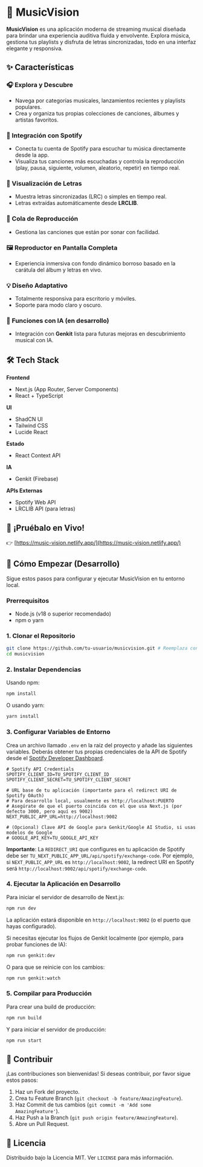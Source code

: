 # 🎵 MusicVision

**MusicVision** es una aplicación moderna de streaming musical diseñada para brindar una experiencia auditiva fluida y envolvente. Explora música, gestiona tus playlists y disfruta de letras sincronizadas, todo en una interfaz elegante y responsiva.

## ✨ Características

### 🎧 Explora y Descubre
- Navega por categorías musicales, lanzamientos recientes y playlists populares.
- Crea y organiza tus propias colecciones de canciones, álbumes y artistas favoritos.

### 🔗 Integración con Spotify
- Conecta tu cuenta de Spotify para escuchar tu música directamente desde la app.
- Visualiza tus canciones más escuchadas y controla la reproducción (play, pausa, siguiente, volumen, aleatorio, repetir) en tiempo real.

### 🎤 Visualización de Letras
- Muestra letras sincronizadas (LRC) o simples en tiempo real.
- Letras extraídas automáticamente desde **LRCLIB**.

### 📃 Cola de Reproducción
- Gestiona las canciones que están por sonar con facilidad.

### 🖼️ Reproductor en Pantalla Completa
- Experiencia inmersiva con fondo dinámico borroso basado en la carátula del álbum y letras en vivo.

### 💡 Diseño Adaptativo
- Totalmente responsiva para escritorio y móviles.
- Soporte para modo claro y oscuro.

### 🧠 Funciones con IA (en desarrollo)
- Integración con **Genkit** lista para futuras mejoras en descubrimiento musical con IA.

## 🛠️ Tech Stack

**Frontend**
- Next.js (App Router, Server Components)
- React + TypeScript

**UI**
- ShadCN UI
- Tailwind CSS
- Lucide React

**Estado**
- React Context API

**IA**
- Genkit (Firebase)

**APIs Externas**
- Spotify Web API
- LRCLIB API (para letras)

## 🚀 ¡Pruébalo en Vivo!
👉 [https://music-vision.netlify.app/](https://music-vision.netlify.app/)

## 🚀 Cómo Empezar (Desarrollo)

Sigue estos pasos para configurar y ejecutar MusicVision en tu entorno local.

### Prerrequisitos
- Node.js (v18 o superior recomendado)
- npm o yarn

### 1. Clonar el Repositorio
```bash
git clone https://github.com/tu-usuario/musicvision.git # Reemplaza con la URL de tu repositorio
cd musicvision
```

### 2. Instalar Dependencias
Usando npm:
```bash
npm install
```
O usando yarn:
```bash
yarn install
```

### 3. Configurar Variables de Entorno
Crea un archivo llamado `.env` en la raíz del proyecto y añade las siguientes variables. Deberás obtener tus propias credenciales de la API de Spotify desde el [Spotify Developer Dashboard](https://developer.spotify.com/dashboard/).

```env
# Spotify API Credentials
SPOTIFY_CLIENT_ID=TU_SPOTIFY_CLIENT_ID
SPOTIFY_CLIENT_SECRET=TU_SPOTIFY_CLIENT_SECRET

# URL base de tu aplicación (importante para el redirect URI de Spotify OAuth)
# Para desarrollo local, usualmente es http://localhost:PUERTO
# Asegúrate de que el puerto coincida con el que usa Next.js (por defecto 3000, pero aquí es 9002)
NEXT_PUBLIC_APP_URL=http://localhost:9002

# (Opcional) Clave API de Google para Genkit/Google AI Studio, si usas modelos de Google
# GOOGLE_API_KEY=TU_GOOGLE_API_KEY
```
**Importante**: La `REDIRECT_URI` que configures en tu aplicación de Spotify debe ser `TU_NEXT_PUBLIC_APP_URL/api/spotify/exchange-code`. Por ejemplo, si `NEXT_PUBLIC_APP_URL` es `http://localhost:9002`, la redirect URI en Spotify será `http://localhost:9002/api/spotify/exchange-code`.

### 4. Ejecutar la Aplicación en Desarrollo

Para iniciar el servidor de desarrollo de Next.js:
```bash
npm run dev
```
La aplicación estará disponible en `http://localhost:9002` (o el puerto que hayas configurado).

Si necesitas ejecutar los flujos de Genkit localmente (por ejemplo, para probar funciones de IA):
```bash
npm run genkit:dev
```
O para que se reinicie con los cambios:
```bash
npm run genkit:watch
```

### 5. Compilar para Producción
Para crear una build de producción:
```bash
npm run build
```
Y para iniciar el servidor de producción:
```bash
npm run start
```

## 🤝 Contribuir
¡Las contribuciones son bienvenidas! Si deseas contribuir, por favor sigue estos pasos:
1. Haz un Fork del proyecto.
2. Crea tu Feature Branch (`git checkout -b feature/AmazingFeature`).
3. Haz Commit de tus cambios (`git commit -m 'Add some AmazingFeature'`).
4. Haz Push a la Branch (`git push origin feature/AmazingFeature`).
5. Abre un Pull Request.

## 📜 Licencia
Distribuido bajo la Licencia MIT. Ver `LICENSE` para más información.
```
